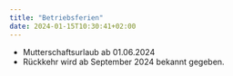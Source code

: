 ```yaml
---
title: "Betriebsferien"
date: 2024-01-15T10:30:41+02:00
---
```

* Mutterschaftsurlaub ab 01.06.2024
* Rückkehr wird ab September 2024 bekannt gegeben.



